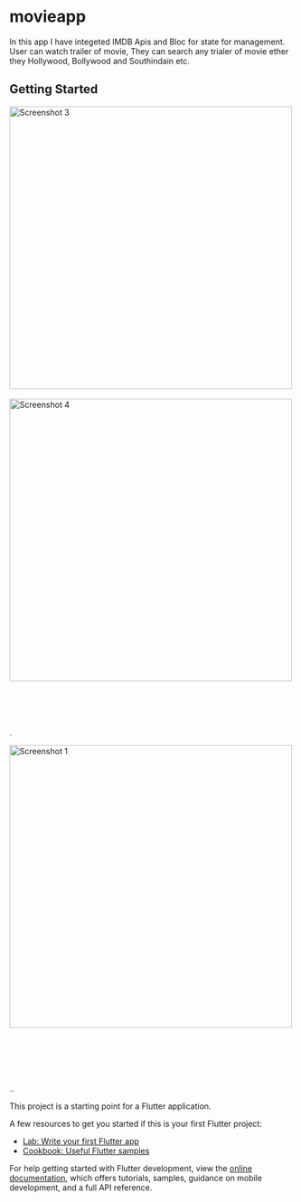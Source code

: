 # movieapp

In this app I have integeted IMDB Apis and Bloc for state for management. User can watch trailer of movie, 
They can search any trialer of movie ether they Hollywood, Bollywood and Southindain etc.

## Getting Started
<img src="https://github.com/user-attachments/assets/2a647ebc-0732-4e6c-9865-aba73273b0a7" alt="Screenshot 3" height="500" style="margin-right: 200px;">
 &nbsp; &nbsp; &nbsp; &nbsp; &nbsp; &nbsp; &nbsp; &nbsp; &nbsp; &nbsp; &nbsp; &nbsp; &nbsp; &nbsp; &nbsp; &nbsp; &nbsp; &nbsp; &nbsp; &nbsp;
  &nbsp; &nbsp; &nbsp; &nbsp; &nbsp; 
<img src="https://github.com/user-attachments/assets/481ddb0d-5be7-40cd-9e6b-f34cf5d0de63" alt="Screenshot 4" height="500">

<br><br><br><br>.

<img src="https://github.com/user-attachments/assets/47253841-b406-47b9-a8d5-25e5ad0deea6" alt="Screenshot 1" height="500" style="margin-right: 200px;">
  &nbsp; &nbsp; &nbsp; &nbsp; &nbsp; &nbsp; &nbsp; &nbsp; &nbsp; &nbsp; &nbsp; &nbsp; &nbsp; &nbsp; &nbsp; &nbsp; &nbsp; &nbsp; &nbsp; &nbsp;

<br><br><br><br>..

This project is a starting point for a Flutter application.

A few resources to get you started if this is your first Flutter project:

- [Lab: Write your first Flutter app](https://docs.flutter.dev/get-started/codelab)
- [Cookbook: Useful Flutter samples](https://docs.flutter.dev/cookbook)

For help getting started with Flutter development, view the
[online documentation](https://docs.flutter.dev/), which offers tutorials,
samples, guidance on mobile development, and a full API reference.
